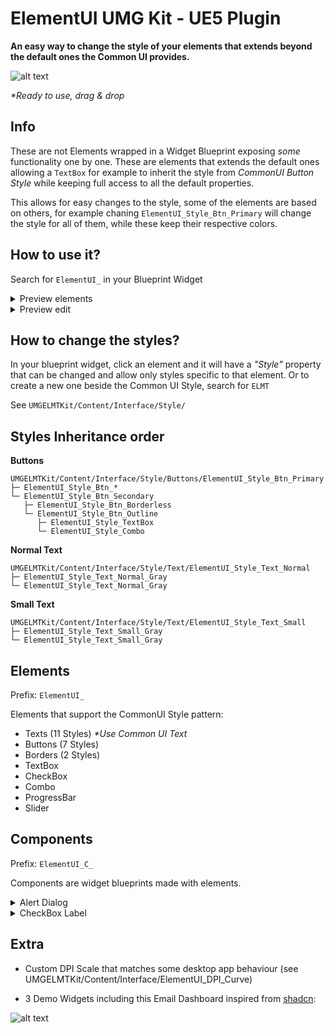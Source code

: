 # ElementUI UMG Kit - UE5 Plugin

**An easy way to change the style of your elements that extends beyond the default ones the Common UI provides.**

![alt text](https://i.imgur.com/tvVaHcT.png)

_\*Ready to use, drag & drop_

## Info

These are not Elements wrapped in a Widget Blueprint exposing _some_ functionality one by one. These are elements that extends the default ones allowing a `TextBox` for example to inherit the style from _CommonUI Button Style_ while keeping full access to all the default properties.

This allows for easy changes to the style, some of the elements are based on others, for example chaning `ElementUI_Style_Btn_Primary` will change the style for all of them, while these keep their respective colors.

## How to use it?

Search for `ElementUI_` in your Blueprint Widget

<details>
  <summary>Preview elements</summary>

![alt text](https://i.imgur.com/nqDP0dq.png)

</details>

<details>
  <summary>Preview edit</summary>

![alt text](https://i.imgur.com/F8lKlpj.png)

</details>

## How to change the styles?

In your blueprint widget, click an element and it will have a _"Style"_ property that can be changed and allow only styles specific to that element.
Or to create a new one beside the Common UI Style, search for `ELMT`

See `UMGELMTKit/Content/Interface/Style/`

## Styles Inheritance order

**Buttons**

```
UMGELMTKit/Content/Interface/Style/Buttons/ElementUI_Style_Btn_Primary
├─ ElementUI_Style_Btn_*
└─ ElementUI_Style_Btn_Secondary
   ├─ ElementUI_Style_Btn_Borderless
   └─ ElementUI_Style_Btn_Outline
      ├─ ElementUI_Style_TextBox
      └─ ElementUI_Style_Combo
```

**Normal Text**

```
UMGELMTKit/Content/Interface/Style/Text/ElementUI_Style_Text_Normal
├─ ElementUI_Style_Text_Normal_Gray
└─ ElementUI_Style_Text_Normal_Gray
```

**Small Text**

```
UMGELMTKit/Content/Interface/Style/Text/ElementUI_Style_Text_Small
├─ ElementUI_Style_Text_Small_Gray
└─ ElementUI_Style_Text_Small_Gray
```



## Elements

Prefix: `ElementUI_`

Elements that support the CommonUI Style pattern:

- Texts (11 Styles) _\*Use Common UI Text_
- Buttons (7 Styles)
- Borders (2 Styles)
- TextBox
- CheckBox
- Combo
- ProgressBar
- Slider

## Components

Prefix: `ElementUI_C_`

Components are widget blueprints made with elements.

<details>
  <summary>Alert Dialog</summary>

    UMGELMTKit/Content/Interface/Components/ElementUI_C_AlertDialog

![alt text](https://i.imgur.com/ZtCLHC6.png)

</details>

<details>
  <summary>CheckBox Label</summary>

    UMGELMTKit/Content/Interface/Components/ElementUI_C_CheckboxLabel

![alt text](https://i.imgur.com/YKAvQbg.png)

</details>

## Extra

- Custom DPI Scale that matches some desktop app behaviour (see UMGELMTKit/Content/Interface/ElementUI_DPI_Curve)

- 3 Demo Widgets including this Email Dashboard inspired from [shadcn](https://ui.shadcn.com/examples/mail):

<!-- <details> -->
  <!-- <summary>Preview</summary> -->

![alt text](https://i.imgur.com/U7s8kmO.png)

<!-- </details> -->
